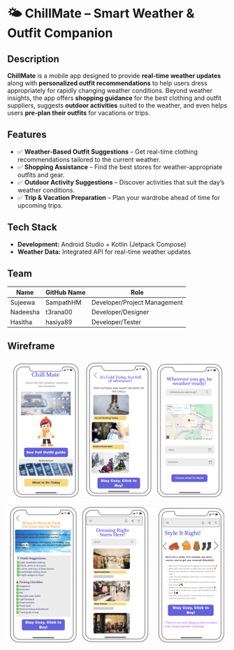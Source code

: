 # 🌤️ ChillMate – Smart Weather & Outfit Companion  

## Description  

**ChillMate** is a mobile app designed to provide **real-time weather updates** along with **personalized outfit recommendations** to help users dress appropriately for rapidly changing weather conditions. Beyond weather insights, the app offers **shopping guidance** for the best clothing and outfit suppliers, suggests **outdoor activities** suited to the weather, and even helps users **pre-plan their outfits** for vacations or trips.  

## Features  

- ✅ **Weather-Based Outfit Suggestions** – Get real-time clothing recommendations tailored to the current weather.  
- ✅ **Shopping Assistance** – Find the best stores for weather-appropriate outfits and gear.  
- ✅ **Outdoor Activity Suggestions** – Discover activities that suit the day’s weather conditions.  
- ✅ **Trip & Vacation Preparation** – Plan your wardrobe ahead of time for upcoming trips.  

## Tech Stack  

- **Development:** Android Studio + Kotlin (Jetpack Compose)  
- **Weather Data:** Integrated API for real-time weather updates

## Team

| Name               | GitHub Name      | Role                           |
| ------------------ | ---------------- | ------------------------------ |
| Sujeewa            | SampathHM        | Developer/Project Management   |
| Nadeesha           | t3rana00         | Developer/Designer             |
| Hasitha            | hasiya89         | Developer/Tester               |

## Wireframe

![Home Screen Wireframe](docs/Chillmate%201.png)
![Home Screen Wireframe](docs/Chillmate%202.png)
